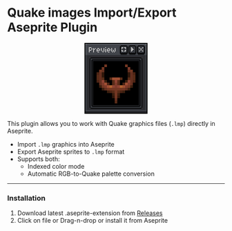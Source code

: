 # Quake images Import/Export Aseprite Plugin

<div style="display: flex; justify-content: center; width: 100%">
  <img src="./quake-aseprite-img.png" alt="Quake aseprite lmp export import plugin">
</div>

This plugin allows you to work with Quake graphics files (`.lmp`) directly in Aseprite.
- Import `.lmp` graphics into Aseprite
- Export Aseprite sprites to `.lmp` format
- Supports both:
  - Indexed color mode
  - Automatic RGB-to-Quake palette conversion
---
### Installation
1) Download latest .aseprite-extension from [Releases](https://github.com/ceramicSoda/quake-aseprite/releases)
2) Click on file or Drag-n-drop or install it from Aseprite
